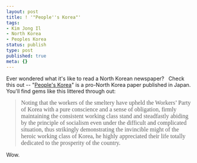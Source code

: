 ```yaml
---
layout: post
title: ! '"People''s Korea"'
tags:
- Kim Jong Il
- North Korea
- Peoples Korea
status: publish
type: post
published: true
meta: {}
---
```

Ever wondered what it's like to read a North Korean newspaper?   Check this out -- "<a href="http://www1.korea-np.co.jp/pk/">People's Korea</a>" is a pro-North Korea paper published in Japan.  You'll find gems like this littered through out:
<blockquote><span style="font-size:12pt;font-family:'Times New Roman';">Noting that the workers of the smeltery have upheld the Workers’  Party of Korea with a pure conscience and a sense of obligation, firmly  maintaining the consistent working class stand and steadfastly abiding by the  principle of socialism even under the difficult and complicated situation, thus  strikingly demonstrating the invincible might of the heroic working class of  Korea, he highly appreciated their life totally dedicated to the prosperity of  the country.</span></blockquote>
Wow.
